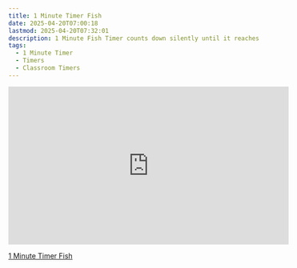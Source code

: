 ```yaml
---
title: 1 Minute Timer Fish
date: 2025-04-20T07:00:18
lastmod: 2025-04-20T07:32:01
description: 1 Minute Fish Timer counts down silently until it reaches 0:00 and then makes a sound to show time is up
tags:
  - 1 Minute Timer
  - Timers
  - Classroom Timers
---
```


<div class="iframe-16-9-container">
<iframe class="youTubeIframe" width="560" height="315" src="https://www.youtube.com/embed/P82msztuzhI" title="YouTube video player" frameborder="0" allow="accelerometer; autoplay; clipboard-write; encrypted-media; gyroscope; picture-in-picture; web-share" allowfullscreen></iframe>
</div>

[1 Minute Timer Fish](https://youtu.be/P82msztuzhI)
